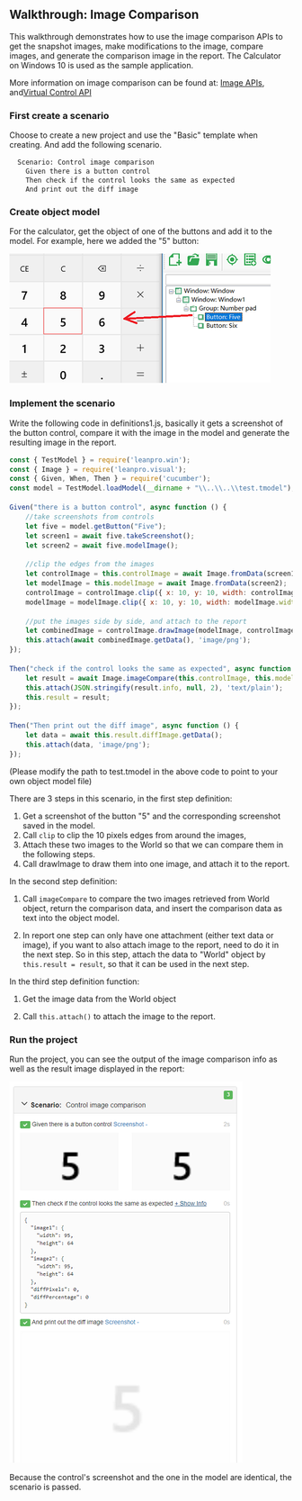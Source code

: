 ## Walkthrough: Image Comparison

This walkthrough demonstrates how to use the image comparison APIs to get the snapshot images, make modifications to the image, compare images, and generate the comparison image in the report. The Calculator on Windows 10 is used as the sample application.

More information on image comparison can be found at: [Image APIs](/node_api/image.md), and[Virtual Control API](/node_api/virtual_api.md)


### First create a scenario

Choose to create a new project and use the "Basic" template when creating. And add the following scenario.

```gherkin
  Scenario: Control image comparison
    Given there is a button control
    Then check if the control looks the same as expected
    And print out the diff image
```

### Create object model
For the calculator, get the object of one of the buttons and add it to the model. For example, here we added the "5" button:


![](assets/calc_model.png)


### Implement the scenario

Write the following code in definitions1.js, basically it gets a screenshot of the button control, compare it with the image in the model and generate the resulting image in the report. 

```javascript
const { TestModel } = require('leanpro.win');
const { Image } = require('leanpro.visual');
const { Given, When, Then } = require('cucumber');
const model = TestModel.loadModel(__dirname + "\\..\\..\\test.tmodel");

Given("there is a button control", async function () {
    //take screenshots from controls
    let five = model.getButton("Five");
    let screen1 = await five.takeScreenshot();
    let screen2 = await five.modelImage();
    
    //clip the edges from the images
    let controlImage = this.controlImage = await Image.fromData(screen1);
    let modelImage = this.modelImage = await Image.fromData(screen2);
    controlImage = controlImage.clip({ x: 10, y: 10, width: controlImage.width - 20, height: controlImage.height - 20 });
    modelImage = modelImage.clip({ x: 10, y: 10, width: modelImage.width - 20, height: modelImage.height - 20  });

    //put the images side by side, and attach to the report
    let combinedImage = controlImage.drawImage(modelImage, controlImage.width + 10, 0);
    this.attach(await combinedImage.getData(), 'image/png');
});

Then("check if the control looks the same as expected", async function () {
    let result = await Image.imageCompare(this.controlImage, this.modelImage);
    this.attach(JSON.stringify(result.info, null, 2), 'text/plain');
    this.result = result;
});

Then("Then print out the diff image", async function () {
    let data = await this.result.diffImage.getData();
    this.attach(data, 'image/png');
});
```

(Please modify the path to test.tmodel in the above code to point to your own object model file)

There are 3 steps in this scenario, in the first step definition:

  1. Get a screenshot of the button "5" and the corresponding screenshot saved in the model.
  2. Call `clip` to clip the 10 pixels edges from around the images,
  3. Attach these two images to the World so that we can compare them in the following steps.
  4. Call drawImage to draw them into one image, and attach it to the report.

In the second step definition:

  1. Call `imageCompare` to compare the two images retrieved from World object, return the comparison data, and insert the comparison data as text into the object model.

  2. In report one step can only have one attachment (either text data or image), if you want to also attach image to the report, need to do it in the next step. So in this step, attach the data to "World" object by `this.result = result`, so that it can be used in the next step.

In the third step definition function:

  1. Get the image data from the World object
  
  2. Call `this.attach()` to attach the image to the report.

### Run the project

Run the project, you can see the output of the image comparison info as well as the result image displayed in the report:

![](assets/walk-image-report.png)

Because the control's screenshot and the one in the model are identical, the scenario is passed.


